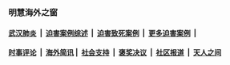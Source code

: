 
### 明慧海外之窗

####  [武汉肺炎](indexes/365.md?t=04242201) &nbsp;|&nbsp;  [迫害案例综述](indexes/328.md?t=04242201) &nbsp;|&nbsp; [迫害致死案例](indexes/277.md?t=04242201)  &nbsp;|&nbsp; [更多迫害案例](indexes/81.md?t=04242201)  &nbsp;|&nbsp; 
####  [时事评论](indexes/19.md?t=04242201) &nbsp;|&nbsp; [海外简讯](indexes/245.md?t=04242201)&nbsp;|&nbsp;  [社会支持](indexes/140.md?t=04242201) &nbsp;|&nbsp; [褒奖决议](indexes/282.md?t=04242201) &nbsp;|&nbsp; [社区报道](indexes/91.md?t=04242201)  &nbsp;|&nbsp; [天人之间](indexes/78.md?t=04242201) 

